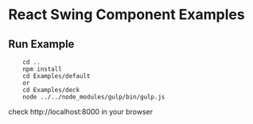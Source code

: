 # React Swing Component Examples

## Run Example

```
    cd ..
    npm install
    cd Examples/default
    or
    cd Examples/deck
    node ../../node_modules/gulp/bin/gulp.js
```

check http://localhost:8000 in your browser
